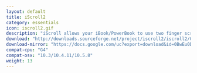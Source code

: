 ```yaml
---
layout: default
title: iScroll2
category: essentials
icon: iscroll2.gif
description: "iScroll allows your iBook/PowerBook to use two finger scroll on the trackpad, similar to newer MacBooks. This tool is extremely handy!"
download: "http://downloads.sourceforge.net/project/iscroll2/iscroll2/0.32/iScroll2-0.32.pkg.zip?r=http%3A%2F%2Fsourceforge.net%2Fprojects%2Fiscroll2%2Ffiles%2F&ts=1403029318&use_mirror=iweb"
download-mirror: "https://docs.google.com/uc?export=download&id=0BwEu0DzoksSlb2Z3VU1lcnZJNlE"
compat-cpu: "G4"
compat-osx: "10.3/10.4.11/10.5.8"
weight: 13
---
```

